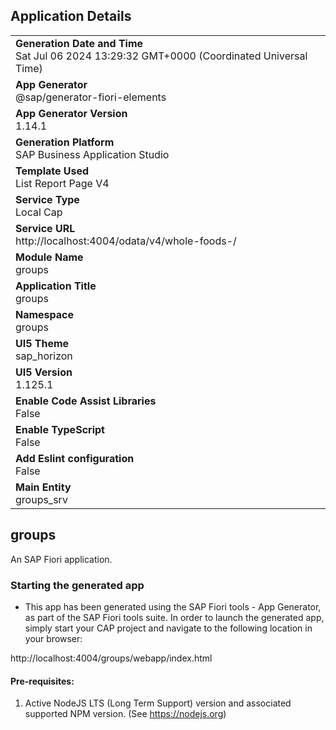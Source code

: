 ## Application Details
|               |
| ------------- |
|**Generation Date and Time**<br>Sat Jul 06 2024 13:29:32 GMT+0000 (Coordinated Universal Time)|
|**App Generator**<br>@sap/generator-fiori-elements|
|**App Generator Version**<br>1.14.1|
|**Generation Platform**<br>SAP Business Application Studio|
|**Template Used**<br>List Report Page V4|
|**Service Type**<br>Local Cap|
|**Service URL**<br>http://localhost:4004/odata/v4/whole-foods-/
|**Module Name**<br>groups|
|**Application Title**<br>groups|
|**Namespace**<br>groups|
|**UI5 Theme**<br>sap_horizon|
|**UI5 Version**<br>1.125.1|
|**Enable Code Assist Libraries**<br>False|
|**Enable TypeScript**<br>False|
|**Add Eslint configuration**<br>False|
|**Main Entity**<br>groups_srv|

## groups

An SAP Fiori application.

### Starting the generated app

-   This app has been generated using the SAP Fiori tools - App Generator, as part of the SAP Fiori tools suite.  In order to launch the generated app, simply start your CAP project and navigate to the following location in your browser:

http://localhost:4004/groups/webapp/index.html

#### Pre-requisites:

1. Active NodeJS LTS (Long Term Support) version and associated supported NPM version.  (See https://nodejs.org)


